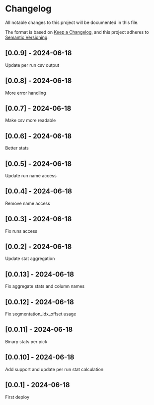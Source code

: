 # Changelog
All notable changes to this project will be documented in this file.

The format is based on [Keep a Changelog](https://keepachangelog.com/en/1.0.0/),
and this project adheres to [Semantic Versioning](https://semver.org/spec/v2.0.0.html).

## [0.0.9] - 2024-06-18
Update per run csv output

## [0.0.8] - 2024-06-18
More error handling

## [0.0.7] - 2024-06-18
Make csv more readable

## [0.0.6] - 2024-06-18
Better stats

## [0.0.5] - 2024-06-18
Update run name access

## [0.0.4] - 2024-06-18
Remove name access

## [0.0.3] - 2024-06-18
Fix runs access

## [0.0.2] - 2024-06-18
Update stat aggregation

## [0.0.13] - 2024-06-18
Fix aggregate stats and column names

## [0.0.12] - 2024-06-18
Fix segmentation_idx_offset usage

## [0.0.11] - 2024-06-18
Binary stats per pick

## [0.0.10] - 2024-06-18
Add support and update per run stat calculation

## [0.0.1] - 2024-06-18
First deploy

